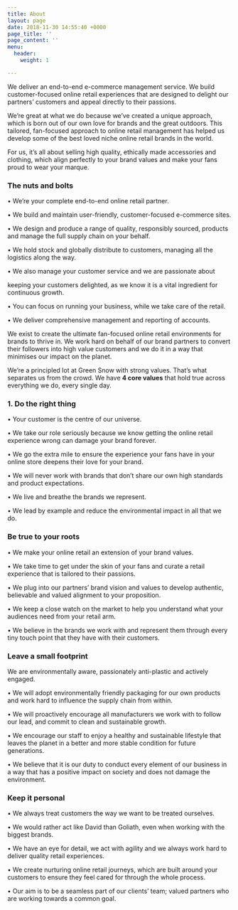 ```yaml
---
title: About
layout: page
date: 2018-11-30 14:55:40 +0000
page_title: ''
page_content: ''
menu:
  header:
    weight: 1

---
```

We deliver an end-to-end e-commerce management service.  We build customer-focused online retail experiences that are designed to delight our partners’ customers and appeal directly to their passions.

We’re great at what we do because we’ve created a unique approach, which is born out of our own love for brands and the great outdoors. This tailored, fan-focused approach to online retail management has helped us develop some of the best loved niche online retail brands in the world.

For us, it’s all about selling high quality, ethically made accessories and clothing, which align perfectly to your brand values and make your fans proud to wear your marque.

### **The nuts and bolts**

• We’re your complete end-to-end online retail partner.

• We build and maintain user-friendly, customer-focused e-commerce sites.

• We design and produce a range of quality, responsibly sourced, products and manage the full supply chain on your behalf.

• We hold stock and globally distribute to customers, managing all the logistics along the way.

• We also manage your customer service and we are passionate about

keeping your customers delighted, as we know it is a vital ingredient for continuous growth.

• You can focus on running your business, while we take care of the retail.

• We deliver comprehensive management and reporting of accounts.

We exist to create the ultimate fan-focused online retail environments for brands to thrive in. We work hard on behalf of our brand partners to convert their followers into high value customers and we do it in a way that minimises our impact on the planet.

We’re a principled lot at Green Snow with strong values. That’s what separates us from the crowd. We have **4 core values** that hold true across everything we do, every single day.

### **1. Do the right thing**

• Your customer is the centre of our universe.

• We take our role seriously because we know getting the online retail experience wrong can damage your brand forever.

• We go the extra mile to ensure the experience your fans have in your online store deepens their love for your brand.

• We will never work with brands that don’t share our own high standards and product expectations.

• We live and breathe the brands we represent.

• We lead by example and reduce the environmental impact in all that we do.

### **Be true to your roots**

• We make your online retail an extension of your brand values.

• We take time to get under the skin of your fans and curate a retail experience that is tailored to their passions.

• We plug into our partners’ brand vision and values to develop authentic, believable and valued alignment to your proposition.

• We keep a close watch on the market to help you understand what your audiences need from your retail arm.

• We believe in the brands we work with and represent them through every tiny touch point that they have with their customers.

### **Leave a small footprint**

We are environmentally aware, passionately anti-plastic and actively engaged.

• We will adopt environmentally friendly packaging for our own products and work hard to influence the supply chain from within.

• We will proactively encourage all manufacturers we work with to follow our lead, and commit to clean and sustainable growth.

• We encourage our staff to enjoy a healthy and sustainable lifestyle that leaves the planet in a better and more stable condition for future generations.

• We believe that it is our duty to conduct every element of our business in a way that has a positive impact on society and does not damage the environment.

### **Keep it personal**

• We always treat customers the way we want to be treated ourselves.

• We would rather act like David than Goliath, even when working with the biggest brands.

• We have an eye for detail, we act with agility and we always work hard to deliver quality retail experiences.

• We create nurturing online retail journeys, which are built around your customers to ensure they feel cared for through the whole process.

• Our aim is to be a seamless part of our clients’ team; valued partners who are working towards a common goal.